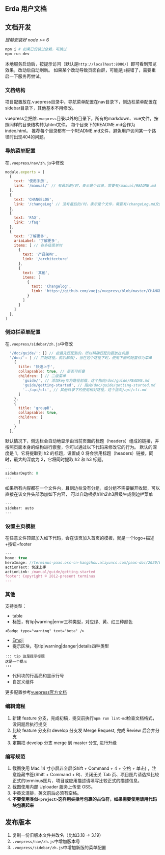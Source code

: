 ## Erda 用户文档

## 文档开发
*提前安装好 node >= 6*

```bash
npm i # 如果已安装过依赖，可跳过
npm run dev
```
本地服务启动后，按提示访问（默认是`http://localhost:8080/`）即可看到预览效果，改动后自动刷新。
如果某个改动导致页面白屏，可能是js报错了，需要重启一下服务再尝试。

### 文档结构
项目配置放在.vuepress目录中，导航菜单配置在nav目录下，侧边栏菜单配置在sidebar目录下，其他基本不用修改。

vuepress会把除`.vuepress`目录以外的目录下，所有的markdown、vue文件，按照同样的目录结构转为html文件。
每个目录下的README.md会作为index.html。
推荐每个目录都有一个README.md文件，避免用户访问某一个路径时出现404的问题。

### 导航菜单配置
在`.vuepress/nav/zh.js`中修改
```js
module.exports = [
  {
    text: '使用手册',
    link: '/manual/' // 有最后的/时，表示是个目录，需要有/manual/README.md
  },
  {
    text: 'CHANGELOG',
    link: '/changeLog' // 没有最后的/时，表示是个文件，需要有/changeLog.md文件
  },
  {
    text: 'FAQ',
    link: '/faq'
  },
  {
    text: '了解更多',
    ariaLabel: '了解更多',
    items: [ // 有多级菜单时
      {
        text: '产品架构',
        link: '/architecture'
      },
      {
        text: '其他',
        items: [
          {
            text: 'Changelog',
            link: 'https://github.com/vuejs/vuepress/blob/master/CHANGELOG.md'
          }
        ]
      }
    ]
  },
]
```

### 侧边栏菜单配置
在`.vuepress/sidebar/zh.js`中修改
```js
  '/doc/guide/': [] // 按最先匹配到的，所以精确匹配的要放在前面
  '/doc/': [ // 匹配路径，前后都有/，当在这个路径下时，使用下面的配置作为菜单
    {
      title: '快速上手',
      collapsable: true, // 是否可折叠
      children: [ // 二级菜单
        'guide/', // 添加key作为路径前缀，这个指向/doc/guide/README.md
        'guide/getting-started', // 指向/doc/guide/getting-started.md
        '../api/cli', // 其他目录下的使用相对路径，这个指向/api/cli.md
      ]
    },
    {
      title: 'groupB',
      collapsable: true,
      children: [
      ]
    }
  ],
```

默认情况下，侧边栏会自动地显示由当前页面的标题（headers）组成的链接，并按照页面本身的结构进行嵌套，你可以通过以下代码来修改它的行为。
默认的深度是 1，它将提取到 h2 的标题，设置成 0 将会禁用标题（headers）链接，同时，最大的深度为 2，它将同时提取 h2 和 h3 标题。
```js
---
sidebarDepth: 0
---
```

如果所有内容都在一个文件内，且侧边栏没有分组，或分组不需要展开收起，可以直接在该文件头部添加如下内容，
可以自动根据h1\h2\h3层级生成侧边栏菜单
```js
---
sidebar: auto
---
```

### 设置主页模板
在任意文件顶部加入如下代码，会在该页加入首页的模板，就是一个logo+描述+按钮+footer
```js
---
home: true
heroImage: //terminus-paas.oss-cn-hangzhou.aliyuncs.com/paas-doc/2020/06/09/0b9da3f2-8aa6-4a5f-b649-96f09d874c25.png
actionText: 快速上手
actionLink: /manual/guide/getting-started
footer: Copyright © 2012-present terminus
---
```

### 其他
支持类型：
* table
* 标签，有tip|warning|error三种类型，对应绿、黄、红三种颜色
```
<Badge type="warning" text="beta" />
```
* [Emoji](https://github.com/markdown-it/markdown-it-emoji/blob/master/lib/data/full.json)
* 提示区块，有tip|warning|danger|details四种类型
```text
::: tip 这是提示标题
这是一个提示
:::
```

* 代码块的行高亮和显示行号
* 自定义组件


更多配置参考[vuepress官方文档](https://vuepress.vuejs.org/)


### 编辑流程
1. 新建 feature 分支，完成初稿，提交前执行`npm run lint-md`检查文档格式，没问题后执行提交
2. 比较 feature 分支和 develop 分支发 Merge Request, 完成 Review 后合并分支
3. 定期把 develop 分支 merge 到 master 分支, 进行升级

### 编写规范
1. 截图使用 Mac 14 寸小屏非全屏(Shift + Command + 4 + 空格 + 单击) ，注意隐藏书签(Shift + Command + B)、关闭无关 Tab 页、项目图片请选择比较正式的terminus图片，项目或应用描述请填写比较正式的描述信息。
2. 截图使用内部 Uploader 服务上传至 OSS。
3. 中英文混排，英文前后必须有空格。
4. **不要使用类似`<project>`这样用尖括号包裹的占位符，如果需要使用请用代码块包裹起来**

## 发布版本
1. 复制一份旧版本文件并改名（比如3.18 -> 3.19）
2. `.vuepress/nav/zh.js`中增加版本号
3. `.vuepress/sidebar/zh.js`中增加新版的菜单配置
